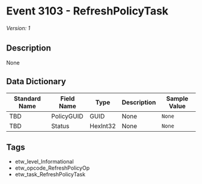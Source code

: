 # Event 3103 - RefreshPolicyTask
###### Version: 1

## Description
None

## Data Dictionary
|Standard Name|Field Name|Type|Description|Sample Value|
|---|---|---|---|---|
|TBD|PolicyGUID|GUID|None|`None`|
|TBD|Status|HexInt32|None|`None`|

## Tags
* etw_level_Informational
* etw_opcode_RefreshPolicyOp
* etw_task_RefreshPolicyTask